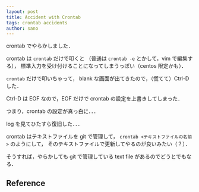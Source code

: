 ```yaml
---
layout: post
title: Accident with Crontab
tags: crontab accidents
author: sano
---
```


crontab でやらかしました．

crontab は
`crontab`
だけで叩くと
（普通は `crontab -e` とかして，vim で編集する），
標準入力を受け付けることになってしまうっぽい（centos 限定かも）．

`crontab` だけで叩いちゃって，
blank な画面が出てきたので，（慌てて）Ctrl-D した．

Ctrl-D は EOF なので，EOF だけで crontab の設定を上書きしてしまった．

つまり，crontab の設定が真っ白に．．．

log を見てひたすら復旧した．．．

crontab はテキストファイルを git で管理して，
`crontab <テキストファイルの名前>` のようにして，
そのテキストファイルで更新してやるのが良いみたい（？）．

そうすれば，やらかしても git で管理している text file があるのでどうとでもなる．

## Reference
